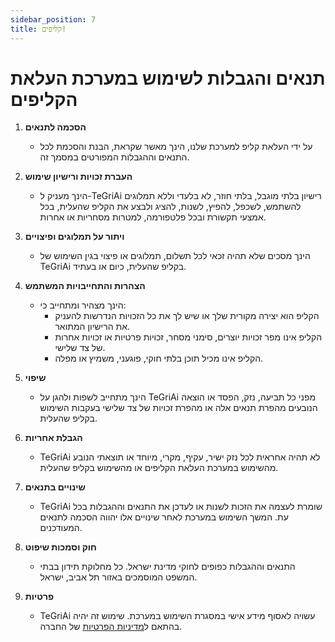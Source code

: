 ```yaml
---
sidebar_position: 7
title: קליפים!
---
```


# תנאים והגבלות לשימוש במערכת העלאת הקליפים

1. **הסכמה לתנאים**
   - על ידי העלאת קליפ למערכת שלנו, הינך מאשר שקראת, הבנת והסכמת לכל התנאים וההגבלות המפורטים במסמך זה.

2. **העברת זכויות ורישיון שימוש**
   - הינך מעניק ל-TeGriAi רישיון בלתי מוגבל, בלתי חוזר, לא בלעדי וללא תמלוגים להשתמש, לשכפל, להפיץ, לשנות, להציג ולבצע את הקליפ שהעלית, בכל אמצעי תקשורת ובכל פלטפורמה, למטרות מסחריות או אחרות.

3. **ויתור על תמלוגים ופיצויים**
   - הינך מסכים שלא תהיה זכאי לכל תשלום, תמלוגים או פיצוי בגין השימוש של TeGriAi בקליפ שהעלית, כיום או בעתיד.

4. **הצהרות והתחייבויות המשתמש**
   - הינך מצהיר ומתחייב כי:
     - הקליפ הוא יצירה מקורית שלך או שיש לך את כל הזכויות הנדרשות להעניק את הרישיון המתואר.
     - הקליפ אינו מפר זכויות יוצרים, סימני מסחר, זכויות פרטיות או זכויות אחרות של צד שלישי.
     - הקליפ אינו מכיל תוכן בלתי חוקי, פוגעני, משמיץ או מפלה.

5. **שיפוי**
   - הינך מתחייב לשפות ולהגן על TeGriAi מפני כל תביעה, נזק, הפסד או הוצאה הנובעים מהפרת תנאים אלה או מהפרת זכויות של צד שלישי בעקבות השימוש בקליפ שהעלית.

6. **הגבלת אחריות**
   - TeGriAi לא תהיה אחראית לכל נזק ישיר, עקיף, מקרי, מיוחד או תוצאתי הנובע מהשימוש במערכת העלאת הקליפים או מהשימוש בקליפ שהעלית.

7. **שינויים בתנאים**
   - TeGriAi שומרת לעצמה את הזכות לשנות או לעדכן את התנאים וההגבלות בכל עת. המשך השימוש במערכת לאחר שינויים אלו יהווה הסכמה לתנאים המעודכנים.

8. **חוק וסמכות שיפוט**
   - התנאים וההגבלות כפופים לחוקי מדינת ישראל. כל מחלוקת תידון בבתי המשפט המוסמכים באזור תל אביב, ישראל.

9. **פרטיות**
   - TeGriAi עשויה לאסוף מידע אישי במסגרת השימוש במערכת. שימוש זה יהיה בהתאם ל[מדיניות הפרטיות](/legal/company/forms) של החברה.
